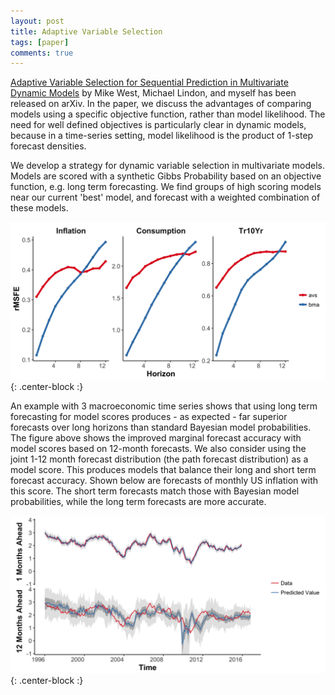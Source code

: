 ```yaml
---
layout: post
title: Adaptive Variable Selection
tags: [paper]
comments: true
---
```


[Adaptive Variable Selection for Sequential Prediction in Multivariate Dynamic Models](https://arxiv.org/pdf/1906.06580) by Mike West, Michael Lindon, and myself has been released on arXiv. In the paper, we discuss the advantages of comparing models using a specific objective function, rather than model likelihood. The need for well defined objectives is particularly clear in dynamic models, because in a time-series setting, model likelihood is the product of 1-step forecast densities.

We develop a strategy for dynamic variable selection in multivariate models. Models are scored with a synthetic Gibbs Probability based on an objective function, e.g. long term forecasting. We find groups of high scoring models near our current 'best' model, and forecast with a weighted combination of these models.

![k-step RMSE](/img/avs_k_step_rmse.jpg){: .center-block :}

An example with 3 macroeconomic time series shows that using long term forecasting for model scores produces - as expected - far superior forecasts over long horizons than standard Bayesian model probabilities. The figure above shows the improved marginal forecast accuracy with model scores based on 12-month forecasts.  We also consider using the joint 1-12 month forecast distribution (the path forecast distribution) as a model score. This produces models that balance their long and short term forecast accuracy. Shown below are forecasts of monthly US inflation with this score. The short term forecasts match those with Bayesian model probabilities, while the long term forecasts are more accurate.

![Inflation Forecast](/img/avs_inflation_forecast.jpg){: .center-block :}
